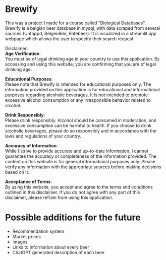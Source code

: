# Brewify

This was a project I made for a course called "Biological Databases".
Brewify is a belgian beer database in mysql, with data scraped from several sources (Untappd, BelgenBier, Ratebeer). It is visualized in a streamlit app webpage which allows the user to specify their search request.

Disclaimer:  
**Age Verification**:  
You must be of legal drinking age in your country to use this application. By accessing and
using this website, you are confirming that you are of legal drinking age.

**Educational Purposes**:  
Please note that Brewify is intended for educational purposes only. The information
provided on this application is for educational and informational purposes regarding alcoholic beverages. It is not
intended to promote excessive alcohol consumption or any irresponsible behavior related to alcohol.

**Drink Responsibly**:  
Please drink responsibly. Alcohol should be consumed in moderation, and excessive
consumption can be harmful to health. If you choose to drink alcoholic beverages, please do so responsibly and in
accordance with the laws and regulations of your country.

**Accuracy of Information**:  
While I strive to provide accurate and up-to-date information, I cannot guarantee the
accuracy or completeness of the information provided. The content on this website is for general informational
purposes only. Please verify any information with the appropriate sources before making decisions based on it.

**Acceptance of Terms**:  
By using this website, you accept and agree to the terms and conditions outlined in this disclaimer.
If you do not agree with any part of this disclaimer, please refrain from using this application.

# Possible additions for the future
- Recommendation system
- Market prices
- Images
- Links to information about every beer
- ChatGPT generated description of each beer
